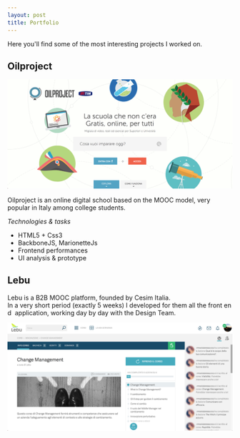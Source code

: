```yaml
---
layout: post
title: Portfolio
---
```


Here you'll find some of the most interesting projects I worked on.


## Oilproject

![Oilproject homepage](/images/portfolio/Oilproject/oil-homepage.png)

Oilproject is an online digital school based on the MOOC model, very popular in Italy
among college students.

*Technologies & tasks*

+ HTML5 + Css3
+ BackboneJS, MarionetteJs
+ Frontend performances
+ UI analysis & prototype

## Lebu

Lebu is a B2B MOOC platform, founded by Cesim Italia.
In a very short period (exactly 5 weeks) I developed for them all the front end 
application, working day by day with the Design Team. 

![Lebu course view](/images/portfolio/Lebu/lebu-course_view.png)

